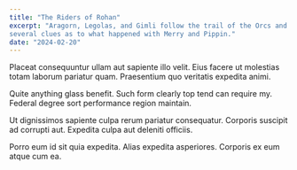 ```yaml
---
title: "The Riders of Rohan"
excerpt: "Aragorn, Legolas, and Gimli follow the trail of the Orcs and find
several clues as to what happened with Merry and Pippin."
date: "2024-02-20"
---
```


Placeat consequuntur ullam aut sapiente illo velit. Eius facere ut molestias
totam laborum pariatur quam. Praesentium quo veritatis expedita animi.

Quite anything glass benefit. Such form clearly top tend can require my. Federal
degree sort performance region maintain.

Ut dignissimos sapiente culpa rerum pariatur consequatur. Corporis suscipit ad
corrupti aut. Expedita culpa aut deleniti officiis.

Porro eum id sit quia expedita. Alias expedita asperiores. Corporis ex eum atque
cum ea.
